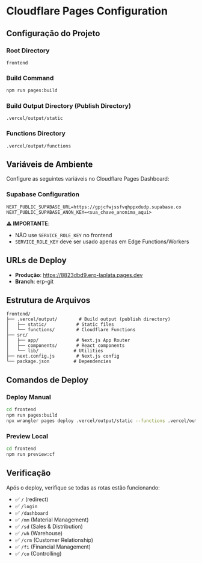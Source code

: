 # Cloudflare Pages Configuration

## Configuração do Projeto

### Root Directory
```
frontend
```

### Build Command
```bash
npm run pages:build
```

### Build Output Directory (Publish Directory)
```
.vercel/output/static
```

### Functions Directory
```
.vercel/output/functions
```

## Variáveis de Ambiente

Configure as seguintes variáveis no Cloudflare Pages Dashboard:

### Supabase Configuration
```
NEXT_PUBLIC_SUPABASE_URL=https://gpjcfwjssfvqhppxdudp.supabase.co
NEXT_PUBLIC_SUPABASE_ANON_KEY=<sua_chave_anonima_aqui>
```

**⚠️ IMPORTANTE**: 
- NÃO use `SERVICE_ROLE_KEY` no frontend
- `SERVICE_ROLE_KEY` deve ser usado apenas em Edge Functions/Workers

## URLs de Deploy

- **Produção**: https://8823dbd9.erp-laplata.pages.dev
- **Branch**: erp-git

## Estrutura de Arquivos

```
frontend/
├── .vercel/output/        # Build output (publish directory)
│   ├── static/           # Static files
│   └── functions/        # Cloudflare Functions
├── src/
│   ├── app/              # Next.js App Router
│   ├── components/       # React components
│   └── lib/             # Utilities
├── next.config.js        # Next.js config
└── package.json         # Dependencies
```

## Comandos de Deploy

### Deploy Manual
```bash
cd frontend
npm run pages:build
npx wrangler pages deploy .vercel/output/static --functions .vercel/output/functions --project-name=erp-laplata
```

### Preview Local
```bash
cd frontend
npm run preview:cf
```

## Verificação

Após o deploy, verifique se todas as rotas estão funcionando:
- ✅ `/` (redirect)
- ✅ `/login`
- ✅ `/dashboard`
- ✅ `/mm` (Material Management)
- ✅ `/sd` (Sales & Distribution)
- ✅ `/wh` (Warehouse)
- ✅ `/crm` (Customer Relationship)
- ✅ `/fi` (Financial Management)
- ✅ `/co` (Controlling)